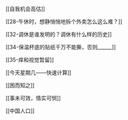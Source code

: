 [[自我机会高估]]

[[28-午休时，想静悄悄地拆个外卖怎么这么难？]]

[[32-调休是谁发明的？调休有什么样的历史]]

[[34-保温杯底的贴纸千万不能撕，否则______]]

[[35-痒和视觉暂留]]

[[今天星期几——快速计算]]

[[困而知之]]

[[事未可效，情实可悯]]

[[中国人口]]


